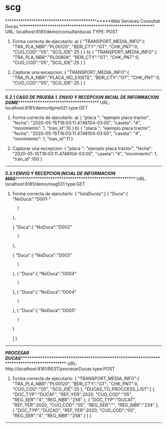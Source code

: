 # scg

***********************************************Web Services Consultat Ducas **************************************************************
URL: localhost:8181/demo/consultarducas
TYPE: POST
1. Forma correcta de ejecutarlo:
  a) 
      {
      "TRANSPORT_MEDIA_INFO":{
      "TRA_PLA_NBR":"PL00120",
      "BDR_CTY":"GT",
      "CHK_PNT":0,
      "CUO_COD":"05",
      "SCG_IDE":25
      }
      }
  b) 
      {
      "TRANSPORT_MEDIA_INFO":{
      "TRA_PLA_NBR":"PL00808",
      "BDR_CTY":"GT",
      "CHK_PNT":0,
      "CUO_COD":"05",
      "SCG_IDE":25
      }
      }    
          
 2. Capturar una excepcion:
      {
      "TRANSPORT_MEDIA_INFO":{
      "TRA_PLA_NBR":"PLACA_NO_EXISTE",
      "BDR_CTY":"GT",
      "CHK_PNT":0,
      "CUO_COD":"05",
      "SCG_IDE":25
      }
      }
  *****************************************************************************************************************************************


*****************5.2.1	CASO DE PRUEBA 1. ENVIO Y RECEPCION INCIAL DE INFORMACION DGME******************************************************
URL: localhost:8181/demo/dgme521
type:GET
1. Forma correcta de ejecutarlo:
  a) 
       		{
	     "placa ": "ejemplo placa tractor",
	     "fecha": "2020-05-15T16:03:11.4748104-03:00",
	     "caseta": "4",
	     "movimiento": 1,
	     "tran_id":10
        }
  b) 
    	{
	     "placa ": "ejemplo placa tractor",
	     "fecha": "2020-05-15T16:03:11.4748104-03:00",
	     "caseta": "4",
	     "movimiento": 1,
	     "tran_id":11
        }
          
          
 2. Capturar una excepcion:
		{
	     "placa ": "ejemplo placa tractor",
	     "fecha": "2020-05-15T16:03:11.4748104-03:00",
	     "caseta": "4",
	     "movimiento": 1,
	     "tran_id":100
        }	
  *****************************************************************************************************************************************

*****************5.3.1	ENVIO Y RECEPCION INCIAL DE INFORMACION MAG************************************************************************
URL: localhost:8181/demo/mag531
type:GET
1. Forma correcta de ejecutarlo:
  {
   "listaDucas":[
      {
         "Duca":{
            "NoDuca":"D001-"
          
         }
       
      },

      {
         "Duca":{
            "NoDuca":"D002"
           
         }
        
      },
   
      {
         "Duca":{
            "NoDuca":"D003"
           
         }
      
      },
       {
         "Duca":{
            "NoDuca":"D004"
           
         }
      
      },
       {
         "Duca":{
            "NoDuca":"D004"
           
         }
      
      },
       {
         "Duca":{
            "NoDuca":"D005"
           
         }
      
      }

   ]
}
  *****************************************************************************************************************************************


*****************PROCESAR DUCAS*************************************************************************************************************
URL: http://localhost:8181/REST/procesarDucas
type:POST
1. Forma correcta de ejecutarlo:
{
    "TRANSPORT_MEDIA_INFO":{
        "TRA_PLA_NBR":"PL00120",
        "BDR_CTY":"GT",
        "CHK_PNT":0,
        "CUO_COD":"05",
        "SCG_IDE":25
    },
    "DUCAS_TO_PROCCESS_LIST":[
        {
            "DOC_TYP":"DUCAF",
            "REF_YER":2020,
            "CUO_COD":"05",
            "REG_SER":"4",
            "REG_NBR":"258"
        },
        {
            "DOC_TYP":"DUCAT",
            "REF_YER":2020,
            "CUO_COD":"05",
            "REG_SER":"",
            "REG_NBR":"234"
        },
        {
            "DOC_TYP":"DUCAD",
            "REF_YER":2020,
            "CUO_COD":"05",
            "REG_SER":"4",
            "REG_NBR":"258"
        }
    ]
}
  *****************************************************************************************************************************************
